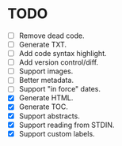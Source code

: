 # TODO

* [ ] Remove dead code.
* [ ] Generate TXT.
* [ ] Add code syntax highlight.
* [ ] Add version control/diff.
* [ ] Support images.
* [ ] Better metadata.
* [ ] Support "in force" dates.
* [X] Generate HTML.
* [X] Generate TOC.
* [X] Support abstracts.
* [X] Support reading from STDIN.
* [X] Support custom labels.

